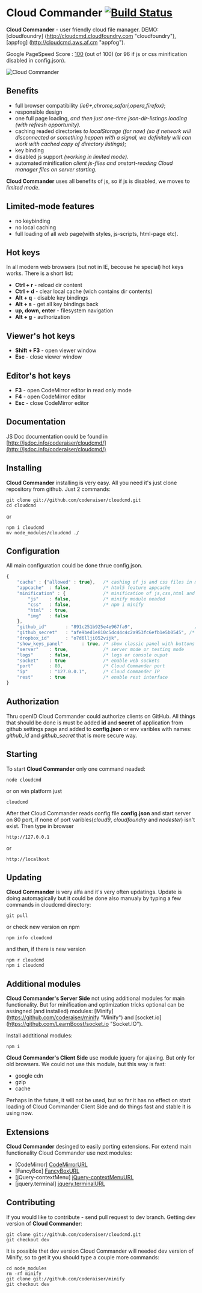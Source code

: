 Cloud Commander [![Build Status](https://secure.travis-ci.org/coderaiser/cloudcmd.png?branch=master)](http://travis-ci.org/coderaiser/cloudcmd)
=============== 
**Cloud Commander** - user friendly cloud file manager.
DEMO:
[cloudfoundry] (http://cloudcmd.cloudfoundry.com "cloudfoundry"),
[appfog] (http://cloudcmd.aws.af.cm "appfog").

Google PageSpeed Score : [100](https://developers.google.com/speed/pagespeed/insights#url=http_3A_2F_2Fcloudcmd.cloudfoundry.com_2F&mobile=false "score") (out of 100)
(or 96 if js or css minification disabled in config.json).

![Cloud Commander](https://raw.github.com/coderaiser/cloudcmd/dev/img/logo/cloudcmd.png)

Benefits
---------------
- full browser compatibility *(ie6+,chrome,safari,opera,firefox)*;
- responsible design
- one full page loading, *and then just one-time json-dir-listings loading
(with refresh opportunity).*
- caching readed directories *to localStorage (for now)
(so if network will disconnected or something heppen with a signal, we
definitely will can work with cached copy of directory listings)*;
- key binding
- disabled js support *(working in limited mode)*.
- automated minification *client js-files and onstart-reading Cloud manager files on server starting.*

**Cloud Commander** uses all benefits of js, so if js is disabled,
we moves to *limited mode*.

Limited-mode features
---------------
- no keybinding
- no local caching
- full loading of all web page(with styles, js-scripts, html-page etc).

Hot keys
---------------
In all modern web browsers (but not in IE, becouse he special) hot keys works.
There is a short list:
- **Ctrl + r**          - reload dir content
- **Ctrl + d**          - clear local cache (wich contains dir contents)
- **Alt  + q**          - disable key bindings
- **Alt  + s**          - get all key bindings back
- **up, down, enter**   - filesystem navigation
- **Alt + g**           - authorization

Viewer's hot keys
---------------
- **Shift + F3**      - open viewer window
- **Esc**               - close viewer window

Editor's hot keys
---------------
- **F3**                - open CodeMirror editor in read only mode
- **F4**                - open CodeMirror editor
- **Esc**               - close CodeMirror editor

Documentation
---------------
JS Doc documentation could be found in [http://jsdoc.info/coderaiser/cloudcmd/](http://jsdoc.info/coderaiser/cloudcmd/)

Installing
---------------
**Cloud Commander** installing is very easy. All you need it's just clone
repository from github. Just 2 commands:

    git clone git://github.com/coderaiser/cloudcmd.git
    cd cloudcmd
or

    npm i cloudcmd
    mv node_modules/cloudcmd ./

Configuration
---------------
All main configuration could be done thrue config.json.
```js
{
    "cache" : {"allowed" : true},   /* cashing of js and css files in memory    */
    "appcache"  : false,            /* html5 feature appcache                   */
    "minification" : {              /* minification of js,css,html and img      */
        "js"    : false,            /* minify module neaded                     */
        "css"   : false,            /* npm i minify                             */
        "html"  : true,
        "img"   : false
    },
    "github_id"       : "891c251b925e4e967fa9",                       /* github app id */
    "github_secret"   : "afe9bed1e810c5dc44c4c2a953fc6efb1e5b0545", /* github app secret */
    "dropbox_id"      : "o7d6llji052vijk",
    "show_keys_panel"       : true, /* show classic panel with buttons of keys  */
    "server"    : true,             /* server mode or testing mode              */
    "logs"      : false,            /* logs or console ouput                    */
    "socket"    : true              /* enable web sockets                       */
    "port"      : 80,               /* Cloud Commander port                     */
    "ip"        : "127.0.0.1",      /* Cloud Commander IP                       */
    "rest"      : true              /* enable rest interface                    */
}
```
Authorization
---------------
Thru openID Cloud Commander could authorize clients on GitHub.
All things that should be done is must be added **id** and **secret** of application
from github settings page and added to **config.json** or env varibles with names:
*github_id* and *github_secret* that is more secure way.


Starting
---------------
To start **Cloud Commander** only one command neaded:
    
    node cloudcmd
or on win platform just

    cloudcmd
After thet Cloud Commander reads config file **config.json** and start server
on 80 port, if none of port varibles(*cloud9*, *cloudfoundry* and *nodester*)
isn't exist.
Then type in browser

    http://127.0.0.1
or

    http://localhost
Updating
---------------
**Cloud Commander** is very alfa and it's very often updatings.
Update is doing automagically but it could be done also manualy
by typing a few commands in cloudcmd directory:

    git pull
or check new version on npm

    npm info cloudcmd

and then, if there is new version

    npm r cloudcmd
    npm i cloudcmd

Additional modules
---------------
**Cloud Commander's Server Side** not using additional modules for main functionality.
But for minification and optimization tricks optional can be
assingned (and installed) modules: [Minify] (https://github.com/coderaiser/minify "Minify")
and [socket.io] (https://github.com/LearnBoost/socket.io "Socket.IO").

Install addtitional modules:

    npm i
    
**Cloud Commander's Client Side** use module jquery for ajaxing. But only for old browsers.
We could not use this module, but this way is fast:
- google cdn
- gzip
- cache

Perhaps in the future, it will not be used, but so far it has no effect on
start loading of Cloud Commander Client Side and do things fast and stable
it is using now.

Extensions
---------------
**Cloud Commander** desinged to easily porting extensions.
For extend main functionality Cloud Commander use next modules:
- [CodeMirror]              [CodeMirrorURL]
- [FancyBox]                [FancyBoxURL]
- [jQuery-contextMenu]      [jQuery-contextMenuURL]
- [jquery.terminal]         [jquery.terminalURL]

[CodeMirrorURL]:            https://github.com/marijnh/CodeMirror "CodeMirror"
[FancyBoxURL]:              https://github.com/fancyapps/fancyBox "FancyBox"
[jQuery-contextMenuURL]:    https://github.com/medialize/jQuery-contextMenu "jQuery-contextMenu"
[jquery.terminalURL]:       https://github.com/jcubic/jquery.terminal "jquery.terminal"

Contributing
---------------
If you would like to contribute - send pull request to dev branch.
Getting dev version of **Cloud Commander**:

    git clone git://github.com/coderaiser/cloudcmd.git
    git checkout dev

It is possible thet dev version Cloud Commander will needed dev version of Minify,
so to get it you should type a couple more commands:

    cd node_modules
    rm -rf minify
    git clone git://github.com/coderaiser/minify
    git checkout dev